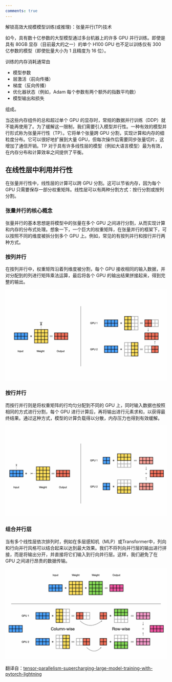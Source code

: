 ```yaml
---
comments: true
---
```

解锁高效大规模模型训练(或推理)：张量并行(TP)技术

如今，具有数十亿参数的大型模型通过多台机器上的许多 GPU 并行训练。即使是具有 80GB 显存（目前最大的之一）的单个 H100 GPU 也不足以训练仅有 300 亿参数的模型（即使批量大小为 1 且精度为 16 位）。

训练的内存消耗通常由

- 模型参数
- 层激活（前向传播）
- 梯度（反向传播）
- 优化器状态（例如，Adam 每个参数有两个额外的指数平均数）
- 模型输出和损失

组成。

当这些内存组件的总和超过单个 GPU 的显存时，常规的数据并行训练（DDP）就不能再使用了。为了缓解这一限制，我们需要引入模型并行性。一种有效的模型并行形式称为张量并行性（TP）。它将单个张量跨 GPU 分割，实现计算和内存的细粒度分布。它可以很好地扩展到大量 GPU，但每次操作后需要同步张量切片，这增加了通信开销。TP 对于具有许多线性层的模型（例如大语言模型）最为有效，在内存分布和计算效率之间提供了平衡。

## 在线性层中利用并行性

在张量并行性中，线性层的计算可以跨 GPU 分割。这可以节省内存，因为每个 GPU 只需要保存一部分权重矩阵。线性层可以有两种分割方式：按行分割或按列分割。

### 张量并行的核心概念

张量并行的基本思想是将模型中的张量在多个 GPU 之间进行分割，从而实现计算和内存的分布式处理。想象一下，一个巨大的权重矩阵，在张量并行的框架下，可以按照不同的维度被拆分到多个 GPU 上。例如，常见的有按列并行和按行并行两种方式。

### 按列并行

在按列并行中，权重矩阵沿着列维度被分割，每个 GPU 接收相同的输入数据，并对分配到的列进行矩阵乘法运算，最后将各个 GPU 的输出结果拼接起来，得到完整的输出。


![左：常规矩阵乘法。右：跨两个 GPU 的按列并行矩阵乘法](https://raw.githubusercontent.com/KenForever1/CDN/main/tp-col.jpeg)

### 按行并行

而按行并行则是将权重矩阵的行均匀分配到不同的 GPU 上，同时输入数据也按照相同的方式进行分割，每个 GPU 进行计算后，再将输出进行元素求和，以获得最终结果。通过这种方式，模型的计算负载得以分散，内存压力也得到有效缓解。

![左：常规矩阵乘法。右：在两个 GPU 上进行的按行并行矩阵乘法](https://raw.githubusercontent.com/KenForever1/CDN/main/tp-row.jpeg)

### 组合并行层

当有多个线性层依次排列时，例如在多层感知机（MLP）或Transformer中，列向和行向并行风格可以结合起来以达到最大效果。我们不将列向并行层的输出进行拼接，而是将输出分开，并直接将它们输入到行向并行层。这样，我们避免了在 GPU 之间进行昂贵的数据传输。


![顶部：两个常规矩阵乘法依次进行。底部：在两个 GPU 上组合列向和行向并行矩阵乘法](https://raw.githubusercontent.com/KenForever1/CDN/main/tp_combine.jpeg)

翻译自：[tensor-parallelism-supercharging-large-model-training-with-pytorch-lightning](https://lightning.ai/lightning-ai/studios/tensor-parallelism-supercharging-large-model-training-with-pytorch-lightning?section=featured&tab=overviewP "tensor-parallelism-supercharging-large-model-training-with-pytorch-lightning")
